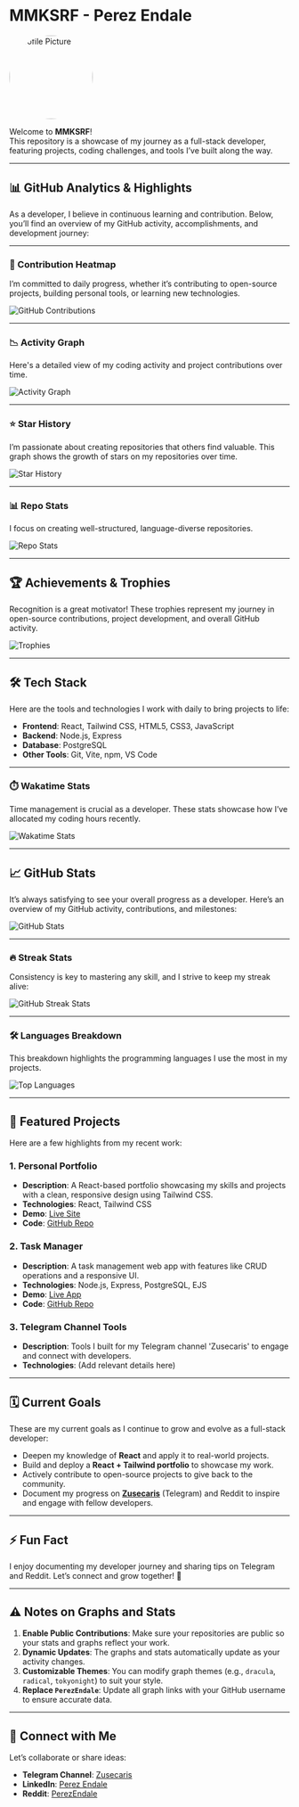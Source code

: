 # MMKSRF - Perez Endale

<img src="https://github.com/PerezEndale/YourProfilePicture.png" alt="Profile Picture" width="150" height="150" style="border-radius: 50%;" />

Welcome to **MMKSRF**!  
This repository is a showcase of my journey as a full-stack developer, featuring projects, coding challenges, and tools I’ve built along the way.

---

## 📊 GitHub Analytics & Highlights  

As a developer, I believe in continuous learning and contribution. Below, you’ll find an overview of my GitHub activity, accomplishments, and development journey:

---

### 🔄 Contribution Heatmap  
I’m committed to daily progress, whether it’s contributing to open-source projects, building personal tools, or learning new technologies.  

![GitHub Contributions](https://github-contributions.vercel.app/api/v1/PerezEndale)

---

### 📉 Activity Graph  
Here's a detailed view of my coding activity and project contributions over time.  

![Activity Graph](https://github-readme-activity-graph.vercel.app/graph?username=PerezEndale&theme=github)

---

### ⭐ Star History  
I’m passionate about creating repositories that others find valuable. This graph shows the growth of stars on my repositories over time.  

![Star History](https://api.star-history.com/svg?repos=PerezEndale/Repo1,PerezEndale/Repo2&type=Timeline)

---

### 📊 Repo Stats  
I focus on creating well-structured, language-diverse repositories.  

![Repo Stats](https://github-profile-summary-cards.vercel.app/api/cards/repos-per-language?username=PerezEndale&theme=dracula)

---

## 🏆 Achievements & Trophies  

Recognition is a great motivator! These trophies represent my journey in open-source contributions, project development, and overall GitHub activity.  

![Trophies](https://github-profile-trophy.vercel.app/?username=PerezEndale&theme=onestar&no-frame=true)

---

## 🛠️ Tech Stack  

Here are the tools and technologies I work with daily to bring projects to life:  

- **Frontend**: React, Tailwind CSS, HTML5, CSS3, JavaScript  
- **Backend**: Node.js, Express  
- **Database**: PostgreSQL  
- **Other Tools**: Git, Vite, npm, VS Code  

---

### ⏱️ Wakatime Stats  
Time management is crucial as a developer. These stats showcase how I’ve allocated my coding hours recently.  

![Wakatime Stats](https://github-readme-stats.vercel.app/api/wakatime?username=PerezEndale&theme=dark)

---

## 📈 GitHub Stats  

It’s always satisfying to see your overall progress as a developer. Here’s an overview of my GitHub activity, contributions, and milestones:  

![GitHub Stats](https://github-readme-stats.vercel.app/api?username=PerezEndale&show_icons=true&theme=radical)

---

### 🔥 Streak Stats  

Consistency is key to mastering any skill, and I strive to keep my streak alive:  

![GitHub Streak Stats](https://github-readme-streak-stats.herokuapp.com/?user=PerezEndale&theme=highcontrast)

---

### 🛠️ Languages Breakdown  

This breakdown highlights the programming languages I use the most in my projects.  

![Top Languages](https://github-readme-stats.vercel.app/api/top-langs/?username=PerezEndale&layout=compact&theme=tokyonight)

---

## 🚀 Featured Projects  

Here are a few highlights from my recent work:  

### 1. **Personal Portfolio**  
- **Description**: A React-based portfolio showcasing my skills and projects with a clean, responsive design using Tailwind CSS.  
- **Technologies**: React, Tailwind CSS  
- **Demo**: [Live Site](#)  
- **Code**: [GitHub Repo](#)  

### 2. **Task Manager**  
- **Description**: A task management web app with features like CRUD operations and a responsive UI.  
- **Technologies**: Node.js, Express, PostgreSQL, EJS  
- **Demo**: [Live App](#)  
- **Code**: [GitHub Repo](#)  

### 3. **Telegram Channel Tools**  
- **Description**: Tools I built for my Telegram channel 'Zusecaris' to engage and connect with developers.  
- **Technologies**: (Add relevant details here)  

---

## 🗓️ Current Goals  

These are my current goals as I continue to grow and evolve as a full-stack developer:  

- Deepen my knowledge of **React** and apply it to real-world projects.  
- Build and deploy a **React + Tailwind portfolio** to showcase my work.  
- Actively contribute to open-source projects to give back to the community.  
- Document my progress on **[Zusecaris](#)** (Telegram) and Reddit to inspire and engage with fellow developers.  

---

## ⚡ Fun Fact  

I enjoy documenting my developer journey and sharing tips on Telegram and Reddit. Let’s connect and grow together! 🚀  

---

## ⚠️ Notes on Graphs and Stats  

1. **Enable Public Contributions**: Make sure your repositories are public so your stats and graphs reflect your work.  
2. **Dynamic Updates**: The graphs and stats automatically update as your activity changes.  
3. **Customizable Themes**: You can modify graph themes (e.g., `dracula`, `radical`, `tokyonight`) to suit your style.  
4. **Replace `PerezEndale`**: Update all graph links with your GitHub username to ensure accurate data.  

---

## 🤝 Connect with Me  

Let’s collaborate or share ideas:  

- **Telegram Channel**: [Zusecaris](#)  
- **LinkedIn**: [Perez Endale](#)  
- **Reddit**: [PerezEndale](#)  
